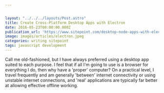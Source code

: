 ```yaml
---


layout: "../../../layouts/Post.astro"
title: Create Cross-Platform Desktop Apps with Electron
date: 2016-05-23T00:00:00.000Z
publication_url: 'https://www.sitepoint.com/desktop-node-apps-with-electron/'
image: images/articles/electron.jpeg
categories: writing sitepoint
tags: javascript development
---
```


Call me old-fashioned, but I have always preferred using a desktop app suited to each purpose. I feel that if all I'm going to use is a browser for everything I do, then why have a 'proper' computer? On a practical level, I travel frequently and am generally 'between' internet connectivity or using unstable internet connections, and 'real' applications are typically far better at allowing effective offline working.
